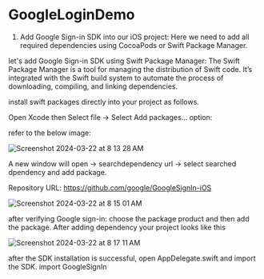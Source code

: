 # GoogleLoginDemo

1. Add Google Sign-in SDK into our iOS project:
Here we need to add all required dependencies using CocoaPods or Swift Package Manager.

let's add Google Sign-in SDK using Swift Package Manager: 
The Swift Package Manager is a tool for managing the distribution of Swift code. It’s integrated with the Swift build system to automate the process of downloading, compiling, and linking dependencies.

install swift packages directly into your project as follows.

Open Xcode then Select file → Select Add packages… option:

refer to the below image:

![Screenshot 2024-03-22 at 8 13 28 AM](https://github.com/KalpeshKalsariya/GoogleLoginDemo/assets/38584779/87793223-eb1b-4f42-9e1d-3a9a1513896f)

A new window will open → searchdependency url → select searched dpendency and add package.

Repository URL: https://github.com/google/GoogleSignIn-iOS

![Screenshot 2024-03-22 at 8 15 01 AM](https://github.com/KalpeshKalsariya/GoogleLoginDemo/assets/38584779/48242cef-6ea6-47cd-a1e8-7d3f8ee8f85c)

after verifying Google sign-in: choose the package product and then add the package. After adding dependency your project looks like this

![Screenshot 2024-03-22 at 8 17 11 AM](https://github.com/KalpeshKalsariya/GoogleLoginDemo/assets/38584779/a7f1717c-ce54-4757-a541-06c57a63781b)

after the SDK installation is successful, open AppDelegate.swift and import the SDK. import GoogleSignIn
